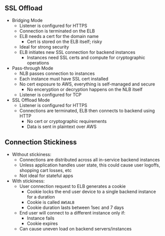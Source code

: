 
## SSL Offload

- Bridging Mode
	- Listener is configured for HTTPS
	- Connection is terminated on the ELB
	- ELB needs a cert for the domain name
		- Cert is stored on the ELB itself; risky
	- Ideal for strong security
	- ELB initiates new SSL connection for backend instances
		- Instances need SSL certs and compute for cryptographic operations
- Pass-through Mode
	- NLB passes connection to instances
	- Each instance must have SSL cert installed
	- No cert exposure to AWS, everything is self-managed and secure
		- No enceryption or decryption happens on the NLB itself
	- Listener is configured for TCP
- SSL Offload Mode
	- Listener is configured for HTTPS
	- Connections are terminated, ELB then connects to backend using HTTP
		- No cert or cryptographic requirements
		- Data is sent in plaintext over AWS

## Connection Stickiness

- Without stickiness:
	- Connections are distributed across all in-service backend instances
	- Unless application handles user state, this could cause user logoffs, shopping cart losses, etc
	- Not ideal for stateful apps
- With stickiness:
	- User connection request to ELB generates a cookie
		- Cookie locks the end user device to a single backend instance for a duration
		- Cookie is called `AWSALB`
		- Cookie duration lasts between 1sec and 7 days
	- End user will connect to a different instance only if:
		- Instance fails
		- Cookie expires
	- Can cause uneven load on backend servers/instances